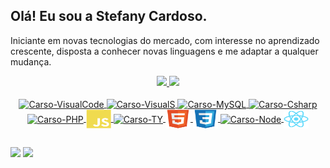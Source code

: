 ## Olá! Eu sou a Stefany Cardoso.

Iniciante em novas tecnologias do mercado, com interesse no aprendizado crescente, 
disposta a conhecer novas linguagens e me adaptar a qualquer mudança.

<div align="center">
  <a href="https://github.com/StefanyCarso">
  <!--cards-->
  <img height="180em" src="https://github-readme-stats.vercel.app/api?username=StefanyCarso&show_icons=true&theme=radical&include_all_commits=true&count_private=true&locale=pt-br"/>
  <img height="180em" src="https://github-readme-stats.vercel.app/api/top-langs/?username=StefanyCarso&layout=compact&langs_count=7&theme=radical&locale=pt-br"/>
</div>

<div align="center" style="display: inline_block"><br>
  <img align="center" alt="Carso-VisualCode" height="30" width="40" src="https://cdn.jsdelivr.net/gh/devicons/devicon/icons/vscode/vscode-original.svg"/> 
  <img align="center" alt="Carso-VisualS" height="30" width="40"src="https://cdn.jsdelivr.net/gh/devicons/devicon/icons/visualstudio/visualstudio-plain.svg"/>
  <img align="center" alt="Carso-MySQL" height="30" width="40" src="https://cdn.jsdelivr.net/gh/devicons/devicon/icons/mysql/mysql-original.svg" />
  <img align="center" alt="Carso-Csharp" height="30" width="40" src="https://cdn.jsdelivr.net/gh/devicons/devicon/icons/csharp/csharp-original.svg" />
  <img align="center" alt="Carso-PHP" height="30" width="40" src="https://cdn.jsdelivr.net/gh/devicons/devicon/icons/php/php-original.svg" />
  <img align="center" alt="Carso-Js" height="30" width="40" src="https://raw.githubusercontent.com/devicons/devicon/master/icons/javascript/javascript-plain.svg">
  <img align="center" alt="Carso-TY" height="30" width="40" src="https://cdn.jsdelivr.net/gh/devicons/devicon/icons/typescript/typescript-original.svg"/>
  <img align="center" alt="Carso-HTML" height="30" width="40" src="https://raw.githubusercontent.com/devicons/devicon/master/icons/html5/html5-original.svg">
  <img align="center" alt="Carso-CSS" height="30" width="40" src="https://raw.githubusercontent.com/devicons/devicon/master/icons/css3/css3-original.svg">
  <img align="center" alt="Carso-Node" height="30" width="40" src="https://cdn.jsdelivr.net/gh/devicons/devicon/icons/nodejs/nodejs-original.svg"/>
  <img align="center" alt="Carso-React" height="30" width="40" src="https://raw.githubusercontent.com/devicons/devicon/master/icons/react/react-original.svg">
</div>
  
  ##
 
<div> 
  <a href="https://www.linkedin.com/in/stefany-cardoso-a42542220/" target="_blank"><img src="https://img.shields.io/badge/-LinkedIn-%230077B5?style=for-the-badge&logo=linkedin&logoColor=white" target="_blank"></a>
  <a href="https://www.instagram.com/stefany_carso/" target="_blank"><img src="https://img.shields.io/badge/Instagram-E4405F?style=for-the-badge&logo=instagram&logoColor=white" target="_blank"</a>
</div>

